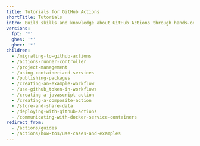 ```yaml
---
title: Tutorials for GitHub Actions
shortTitle: Tutorials
intro: Build skills and knowledge about GitHub Actions through hands-on activities.
versions:
  fpt: '*'
  ghes: '*'
  ghec: '*'
children:
  - /migrating-to-github-actions
  - /actions-runner-controller
  - /project-management
  - /using-containerized-services
  - /publishing-packages
  - /creating-an-example-workflow
  - /use-github_token-in-workflows
  - /creating-a-javascript-action
  - /creating-a-composite-action
  - /store-and-share-data
  - /deploying-with-github-actions
  - /communicating-with-docker-service-containers
redirect_from:
  - /actions/guides
  - /actions/how-tos/use-cases-and-examples
---
```


